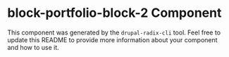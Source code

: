 # block-portfolio-block-2 Component

This component was generated by the `drupal-radix-cli` tool. Feel free to update this README to provide more information about your component and how to use it.